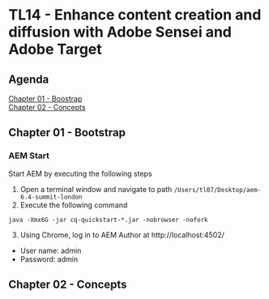 # TL14 - Enhance content creation and diffusion with Adobe Sensei and Adobe Target

## Agenda
[Chapter 01 - Boostrap](#chapter-01---bootstrap)  
[Chapter 02 - Concepts](#chapter-02---concepts)  

## Chapter 01 - Bootstrap

### AEM Start
Start AEM by executing the following steps

1. Open a terminal window and navigate to path `/Users/tl07/Desktop/aem-6.4-summit-london`
2. Execute the following command

```java -Xmx6G -jar cq-quickstart-*.jar -nobrowser -nofork```

3. Using Chrome, log in to AEM Author at http://localhost:4502/
* User name: admin
* Password: admin

## Chapter 02 - Concepts



